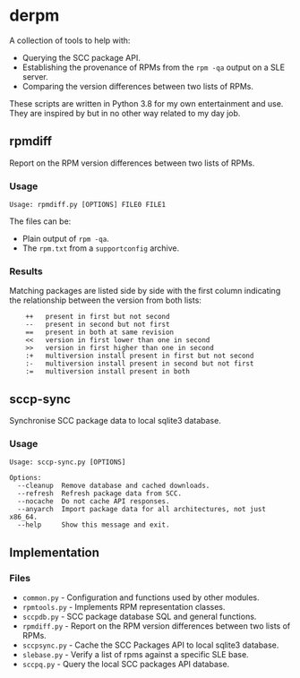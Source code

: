 # derpm

A collection of tools to help with:

* Querying the SCC package API.
* Establishing the provenance of RPMs from the `rpm -qa` output on a SLE server.
* Comparing the version differences between two lists of RPMs.

These scripts are written in Python 3.8 for my own entertainment and use.  They
are inspired by but in no other way related to my day job.

## rpmdiff

Report on the RPM version differences between two lists of RPMs.

### Usage

```{text}
Usage: rpmdiff.py [OPTIONS] FILE0 FILE1
```

The files can be:

* Plain output of `rpm -qa`.
* The `rpm.txt` from a `supportconfig` archive.

### Results

Matching packages are listed side by side with the first column indicating
the relationship between the version from both lists:

```{text}
    ++   present in first but not second
    --   present in second but not first
    ==   present in both at same revision
    <<   version in first lower than one in second
    >>   version in first higher than one in second
    :+   multiversion install present in first but not second
    :-   multiversion install present in second but not first
    :=   multiversion install present in both
```

## sccp-sync

Synchronise SCC package data to local sqlite3 database.

### Usage

```{text}
Usage: sccp-sync.py [OPTIONS]

Options:
  --cleanup  Remove database and cached downloads.
  --refresh  Refresh package data from SCC.
  --nocache  Do not cache API responses.
  --anyarch  Import package data for all architectures, not just x86_64.
  --help     Show this message and exit.
```

## Implementation

### Files

* `common.py` - Configuration and functions used by other modules.
* `rpmtools.py` - Implements RPM representation classes.
* `sccpdb.py` - SCC package database SQL and general functions.
* `rpmdiff.py` - Report on the RPM version differences between two lists of RPMs.
* `sccpsync.py` - Cache the SCC Packages API to local sqlite3 database.
* `slebase.py` - Verify a list of rpms against a specific SLE base.
* `sccpq.py` - Query the local SCC packages API database.
